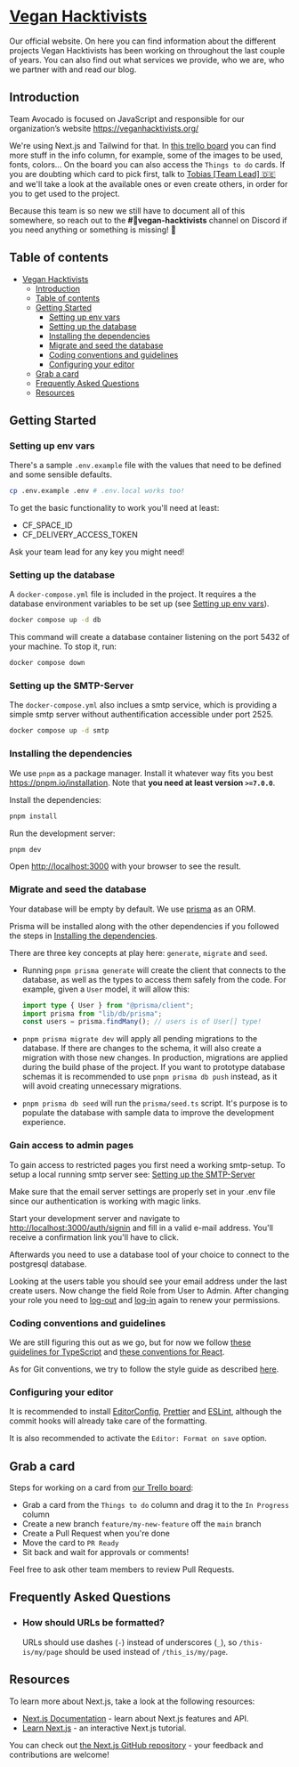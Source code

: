 # [Vegan Hacktivists](https://veganhacktivists.org/)

Our official website. On here you can find information about the different projects Vegan Hacktivists has been working on throughout the last couple of years. You can also find out what services we provide, who we are, who we partner with and read our blog.

## Introduction

Team Avocado is focused on JavaScript and responsible for our organization’s website https://veganhacktivists.org/

We're using Next.js and Tailwind for that. In [this trello board](https://trello.com/b/7FMaTCuc/veganhacktivistsorg) you can find more stuff in the info column, for example, some of the images to be used, fonts, colors... On the board you can also access the `Things to do` cards. If you are doubting which card to pick first, talk to [Tobias [Team Lead] 🇩🇪](https://github.com/headscracher) and we'll take a look at the available ones or even create others, in order for you to get used to the project.

Because this team is so new we still have to document all of this somewhere, so reach out to the **#🥑vegan-hacktivists** channel on Discord if you need anything or something is missing! 💚

## Table of contents

- [Vegan Hacktivists](#vegan-hacktivists)
  - [Introduction](#introduction)
  - [Table of contents](#table-of-contents)
  - [Getting Started](#getting-started)
    - [Setting up env vars](#setting-up-env-vars)
    - [Setting up the database](#setting-up-the-database)
    - [Installing the dependencies](#installing-the-dependencies)
    - [Migrate and seed the database](#migrate-and-seed-the-database)
    - [Coding conventions and guidelines](#coding-conventions-and-guidelines)
    - [Configuring your editor](#configuring-your-editor)
  - [Grab a card](#grab-a-card)
  - [Frequently Asked Questions](#frequently-asked-questions)
  - [Resources](#resources)

## Getting Started

### Setting up env vars

There's a sample `.env.example` file with the values that need to be defined and some sensible defaults.

```bash
cp .env.example .env # .env.local works too!
```

To get the basic functionality to work you'll need at least:

- CF_SPACE_ID
- CF_DELIVERY_ACCESS_TOKEN

Ask your team lead for any key you might need!

### Setting up the database

A `docker-compose.yml` file is included in the project. It requires a the database environment variables to be set up (see [Setting up env vars](#setting-up-env-vars)).

```bash
docker compose up -d db
```

This command will create a database container listening on the port 5432 of your machine. To stop it, run:

```bash
docker compose down
```

### Setting up the SMTP-Server

The `docker-compose.yml` also inclues a smtp service, which is providing a simple smtp server without authentification accessible under port 2525.

```bash
docker compose up -d smtp
```

### Installing the dependencies

We use `pnpm` as a package manager. Install it whatever way fits you best https://pnpm.io/installation. Note that **you need at least version `>=7.0.0`**.

Install the dependencies:

```bash
pnpm install
```

Run the development server:

```bash
pnpm dev
```

Open [http://localhost:3000](http://localhost:3000) with your browser to see the result.

### Migrate and seed the database

Your database will be empty by default. We use [prisma](https://prisma.io) as an ORM.

Prisma will be installed along with the other dependencies if you followed the steps in [Installing the dependencies](#installing-the-dependencies).

There are three key concepts at play here: `generate`, `migrate` and `seed`.

- Running `pnpm prisma generate` will create the client that connects to the database, as well as the types to access them safely from the code. For example, given a `User` model, it will allow this:

  ```ts
  import type { User } from "@prisma/client";
  import prisma from "lib/db/prisma";
  const users = prisma.findMany(); // users is of User[] type!
  ```

- `pnpm prisma migrate dev` will apply all pending migrations to the database. If there are changes to the schema, it will also create a migration with those new changes. In production, migrations are applied during the build phase of the project. If you want to prototype database schemas it is recommended to use `pnpm prisma db push` instead, as it will avoid creating unnecessary migrations.

- `pnpm prisma db seed` will run the `prisma/seed.ts` script. It's purpose is to populate the database with sample data to improve the development experience.

### Gain access to admin pages

To gain access to restricted pages you first need a working smtp-setup.
To setup a local running smtp server see: [Setting up the SMTP-Server](#setting-up-the-smtp-server)

Make sure that the email server settings are properly set in your .env file since our
authentication is working with magic links.

Start your development server and navigate to [http://localhost:3000/auth/signin](http://localhost:3000/auth/signin) and fill in a valid e-mail address. You'll receive a confirmation link you'll have to click.

Afterwards you need to use a database tool of your choice to connect to the postgresql database.

Looking at the users table you should see your email address under the last create users. Now change the field Role from User to Admin.
After changing your role you need to [log-out](http://localhost:3000/auth/signout) and [log-in](http://localhost:3000/auth/signin) again to renew your permissions.

### Coding conventions and guidelines

We are still figuring this out as we go, but for now we follow [these guidelines for TypeScript](https://github.com/basarat/typescript-book/blob/master/docs/styleguide/styleguide.md) and [these conventions for React](https://github.com/basarat/typescript-book/blob/master/docs/jsx/react.md).

As for Git conventions, we try to follow the style guide as described [here](https://github.com/agis/git-style-guide).

### Configuring your editor

It is recommended to install [EditorConfig](https://marketplace.visualstudio.com/items?itemName=EditorConfig.EditorConfig), [Prettier](https://marketplace.visualstudio.com/items?itemName=esbenp.prettier-vscode) and [ESLint](https://marketplace.visualstudio.com/items?itemName=dbaeumer.vscode-eslint), although the commit hooks will already take care of the formatting.

It is also recommended to activate the `Editor: Format on save` option.

## Grab a card

Steps for working on a card from [our Trello board](https://trello.com/b/7FMaTCuc/veganhacktivistsorg):

- Grab a card from the `Things to do` column and drag it to the `In Progress` column
- Create a new branch `feature/my-new-feature` off the `main` branch
- Create a Pull Request when you're done
- Move the card to `PR Ready`
- Sit back and wait for approvals or comments!

Feel free to ask other team members to review Pull Requests.

## Frequently Asked Questions

- ### How should URLs be formatted?
  URLs should use dashes (`-`) instead of underscores (`_`), so `/this-is/my/page` should be used instead of `/this_is/my/page`.

## Resources

To learn more about Next.js, take a look at the following resources:

- [Next.js Documentation](https://nextjs.org/docs) - learn about Next.js features and API.
- [Learn Next.js](https://nextjs.org/learn) - an interactive Next.js tutorial.

You can check out [the Next.js GitHub repository](https://github.com/vercel/next.js/) - your feedback and contributions are welcome!
